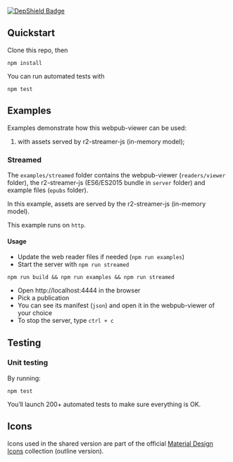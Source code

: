 [![DepShield Badge](https://depshield.sonatype.org/badges/d-i-t-a/R2D2BC/depshield.svg)](https://depshield.github.io)

## Quickstart

Clone this repo, then

```
npm install
```

You can run automated tests with

```
npm test
```

## Examples

Examples demonstrate how this webpub-viewer can be used:

1. with assets served by r2-streamer-js (in-memory model);

### Streamed

The `examples/streamed` folder contains the webpub-viewer (`readers/viewer` folder), the r2-streamer-js (ES6/ES2015 bundle in `server` folder) and example files (`epubs` folder).

In this example, assets are served by the r2-streamer-js (in-memory model).

This example runs on `http`.

#### Usage

- Update the web reader files if needed (`npm run examples`)
- Start the server with `npm run streamed`
```
npm run build && npm run examples && npm run streamed
```
- Open http://localhost:4444 in the browser
- Pick a publication
- You can see its manifest (`json`) and open it in the webpub-viewer of your choice
- To stop the server, type `ctrl + c`

## Testing

### Unit testing

By running: 

```
npm test
```

You’ll launch 200+ automated tests to make sure everything is OK.


## Icons

Icons used in the shared version are part of the official [Material Design Icons](https://material.io/tools/icons/?style=outline) collection (outline version).
